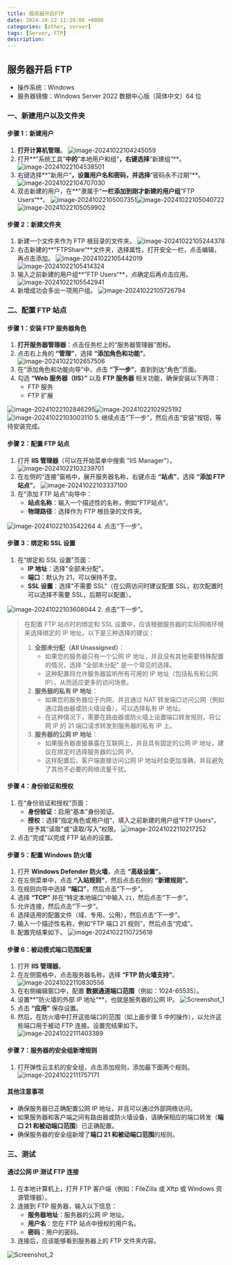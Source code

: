 ```yaml
---
title: 服务器开启FTP
date: 2024-10-22 11:29:08 +0800
categories: [other, server]
tags: [Server, FTP]
description: 
---
```

## 服务器开启 FTP
- 操作系统：Windows
- 服务器镜像：Windows Server 2022 数据中心版（简体中文）64 位

### 一、新建用户以及文件夹

#### 步骤 1：新建用户

1. **打开计算机管理**。
![image-20241022104245059](/assets/media/pictures/other/服务器开启FTP.assets/image-20241022104245059.png)
2. 打开**”系统工具“**中的**”本地用户和组“**，右键选择**”新建组“**。
![image-20241022104538501](/assets/media/pictures/other/服务器开启FTP.assets/image-20241022104538501.png)
3. 右键选择**”新用户“**，设置用户名和密码，并选择**”密码永不过期“**。
![image-20241022104707030](/assets/media/pictures/other/服务器开启FTP.assets/image-20241022104707030.png)
4. 双击新建的用户，在**”隶属于“**一栏添加到刚才新建的用户组**”FTP Users“**。
![image-20241022105007351](/assets/media/pictures/other/服务器开启FTP.assets/image-20241022105007351.png)![image-20241022105040722](/assets/media/pictures/other/服务器开启FTP.assets/image-20241022105040722.png)![image-20241022105059902](/assets/media/pictures/other/服务器开启FTP.assets/image-20241022105059902.png)

#### 步骤 2：新建文件夹
1. 新建一个文件夹作为 FTP 根目录的文件夹。
![image-20241022105244378](/assets/media/pictures/other/服务器开启FTP.assets/image-20241022105244378.png)
2. 右击新建的**”FTPShare“**文件夹，选择属性，打开安全一栏，点击编辑，再点击添加。
![image-20241022105442019](/assets/media/pictures/other/服务器开启FTP.assets/image-20241022105442019.png)![image-20241022105414324](/assets/media/pictures/other/服务器开启FTP.assets/image-20241022105414324.png)
3. 输入之前新建的用户组**”FTP Users“**，点确定后再点击应用。
![image-20241022105542941](/assets/media/pictures/other/服务器开启FTP.assets/image-20241022105542941.png)
4. 新增成功会多出一项用户组。
![image-20241022105726794](/assets/media/pictures/other/服务器开启FTP.assets/image-20241022105726794.png)

### 二、配置 FTP 站点

#### 步骤 1：安装 FTP 服务器角色

1. **打开服务器管理器**：点击任务栏上的“服务器管理器”图标。
2. 点击右上角的 **“管理”**，选择 **“添加角色和功能”**。
![image-20241022102657506](/assets/media/pictures/other/服务器开启FTP.assets/image-20241022102657506.png)
3. 在“添加角色和功能向导”中，点击 **“下一步”**，直到到达“角色”页面。
4. 勾选 **“Web 服务器（IIS）”** 以及 **FTP 服务器** 相关功能，确保安装以下两项：
   - FTP 服务
   - FTP 扩展

![image-20241022102846295](/assets/media/pictures/other/服务器开启FTP.assets/image-20241022102846295.png)![image-20241022102925192](/assets/media/pictures/other/服务器开启FTP.assets/image-20241022102925192.png)![image-20241022103003110](/assets/media/pictures/other/服务器开启FTP.assets/image-20241022103003110.png)
5. 继续点击“下一步”，然后点击“安装”按钮，等待安装完成。

#### 步骤 2：配置 FTP 站点

1. 打开 **IIS 管理器**（可以在开始菜单中搜索 "IIS Manager"）。
![image-20241022103239701](/assets/media/pictures/other/服务器开启FTP.assets/image-20241022103239701.png)
2. 在左侧的“连接”窗格中，展开服务器名称，右键点击 **“站点”**，选择 **“添加 FTP 站点”**。
![image-20241022103337100](/assets/media/pictures/other/服务器开启FTP.assets/image-20241022103337100.png)
3. 在“添加 FTP 站点”向导中：
   - **站点名称**：输入一个描述性的名称，例如“FTP站点”。
   - **物理路径**：选择作为 FTP 根目录的文件夹。
   

![image-20241022103542264](/assets/media/pictures/other/服务器开启FTP.assets/image-20241022103542264.png)
4. 点击“下一步”。

#### 步骤 3：绑定和 SSL 设置

1. 在“绑定和 SSL 设置”页面：
   - **IP 地址**：选择"全部未分配"。
   - **端口**：默认为 21，可以保持不变。
   - **SSL 设置**：选择“不需要 SSL”（在公网访问时建议配置 SSL，初次配置时可以选择不需要 SSL，后期可以配置）。
   

![image-20241022103608044](/assets/media/pictures/other/服务器开启FTP.assets/image-20241022103608044.png)
2. 点击“下一步”。

> 在配置 FTP 站点时的绑定和 SSL 设置中，应该根据服务器的实际网络环境来选择绑定的 IP 地址。以下是三种选择的建议：
>
> 1. **全部未分配（All Unassigned）**：
>    - 如果您的服务器只有一个公网 IP 地址，并且没有其他需要特殊配置的情况，选择 "全部未分配" 是一个常见的选择。
>    - 这种配置将允许服务器监听所有可用的 IP 地址（包括私有和公网 IP），从而适应更多的访问场景。
> 2. **服务器的私有 IP 地址**：
>    - 如果您的服务器位于内网，并且通过 NAT 转发端口访问公网（例如通过路由器或防火墙设备），可以选择私有 IP 地址。
>    - 在这种情况下，需要在路由器或防火墙上设置端口转发规则，将公网 IP 的 21 端口请求转发到服务器的私有 IP 上。
> 3. **服务器的公网 IP 地址**：
>    - 如果服务器直接暴露在互联网上，并且具有固定的公网 IP 地址，建议在绑定时选择服务器的公网 IP。
>    - 这样配置后，客户端直接访问公网 IP 地址时会更加准确，并且避免了其他不必要的网络流量干扰。

#### 步骤 4：身份验证和授权

1. 在“身份验证和授权”页面：
   - **身份验证**：启用“基本”身份验证。
   - **授权**：选择”指定角色或用户组“，填入之前新建的用户组”FTP Users“，授予其“读取”或“读取/写入”权限。
   ![image-20241022110217252](/assets/media/pictures/other/服务器开启FTP.assets/image-20241022110217252.png)
2. 点击“完成”以完成 FTP 站点的设置。

#### 步骤 5：配置 Windows 防火墙

1. 打开 **Windows Defender 防火墙**，点击 **“高级设置”**。
2. 在左侧菜单中，点击 **“入站规则”**，然后点击右侧的 **“新建规则”**。
3. 在规则向导中选择 **“端口”**，然后点击“下一步”。
4. 选择 **“TCP”** 并在“特定本地端口”中输入 `21`，然后点击“下一步”。
5. 允许连接，然后点击“下一步”。
6. 选择适用的配置文件（域、专用、公用），然后点击“下一步”。
7. 输入一个描述性名称，例如“FTP 端口 21 规则”，然后点击“完成”。
8. 配置完结果如下。
![image-20241022110725618](/assets/media/pictures/other/服务器开启FTP.assets/image-20241022110725618.png)

#### 步骤 6：被动模式端口范围配置

1. 打开 **IIS 管理器**。
2. 在左侧窗格中，点击服务器名称，选择 **“FTP 防火墙支持”**。
    ![image-20241022110830556](/assets/media/pictures/other/服务器开启FTP.assets/image-20241022110830556.png)
3. 在右侧编辑窗口中，配置 **数据通道端口范围**（例如：1024-65535）。
4. 设置**”防火墙的外部 IP 地址“**，也就是服务器的公网 IP。
    ![Screenshot_1](/assets/media/pictures/other/服务器开启FTP.assets/Screenshot_1.png)
5. 点击 **“应用”** 保存设置。
6. 然后，在防火墙中打开这些端口的范围（如上面步骤 5 中的操作），以允许这些端口用于被动 FTP 连接。设置完结果如下。
![image-20241022111403389](/assets/media/pictures/other/服务器开启FTP.assets/image-20241022111403389.png)

#### 步骤 7：服务器的安全组新增规则

1. 打开弹性云主机的安全组，点击添加规则，添加最下面两个规则。
![image-20241022111757171](/assets/media/pictures/other/服务器开启FTP.assets/image-20241022111757171.png)

#### 其他注意事项

- 确保服务器已正确配置公网 IP 地址，并且可以通过外部网络访问。
- 如果服务器和客户端之间有路由器或防火墙设备，请确保相应的端口转发（**端口 21 和被动端口范围**）已正确配置。
- 确保服务器的安全组新增了**端口 21 和被动端口范围**的规则。

### 三、测试

#### 通过公网 IP 测试 FTP 连接

1. 在本地计算机上，打开 FTP 客户端（例如：FileZilla 或 Xftp 或 Windows 资源管理器）。
2. 连接到 FTP 服务器，输入以下信息：
   - **服务器地址**：服务器的公网 IP 地址。
   - **用户名**：您在 FTP 站点中授权的用户名。
   - **密码**：用户的密码。
3. 连接后，应该能够看到服务器上的 FTP 文件夹内容。

![Screenshot_2](/assets/media/pictures/other/服务器开启FTP.assets/Screenshot_2.png)
